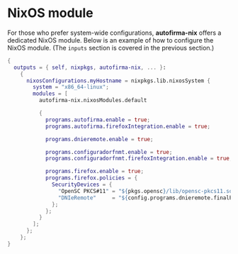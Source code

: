 # NixOS module

For those who prefer system-wide configurations, **autofirma-nix** offers a dedicated NixOS module. Below is an example of how to configure the NixOS module. (The `inputs` section is covered in the previous section.)

```nix
{
  outputs = { self, nixpkgs, autofirma-nix, ... }:
    {
      nixosConfigurations.myHostname = nixpkgs.lib.nixosSystem {
        system = "x86_64-linux";
        modules = [
          autofirma-nix.nixosModules.default

          {
            programs.autofirma.enable = true;
            programs.autofirma.firefoxIntegration.enable = true;

            programs.dnieremote.enable = true;

            programs.configuradorfnmt.enable = true;
            programs.configuradorfnmt.firefoxIntegration.enable = true;

            programs.firefox.enable = true;
            programs.firefox.policies = {
              SecurityDevices = {
                "OpenSC PKCS#11" = "${pkgs.opensc}/lib/opensc-pkcs11.so";
                "DNIeRemote"     = "${config.programs.dnieremote.finalPackage}/lib/libdnieremotepkcs11.so";
              };
            };
          }
        ];
      };
    };
}
```

